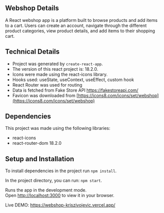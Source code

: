 ## Webshop Details

A React webshop app is a platform built to browse products and add items to a cart. Users can create an account, navigate through the different product categories, view product details, and add items to their shopping cart.

## Technical Details

- Project was generated by `create-react-app`.
- The version of this react project is: 18.2.0.
- Icons were made using the react-icons library.
- Hooks used: useState, useContext, useEffect, custom hook
- React Router was used for routing
- Data is fetched from Fake Store API https://fakestoreapi.com/
- Favicon was downloaded from [https://icons8.com/icons/set/webshop](https://icons8.com/icons/set/webshop)

## Dependencies

This project was made using the following libraries:

- react-icons
- react-router-dom 18.2.0

## Setup and Installation

To install dependencies in the project run `npm install`.

In the project directory, you can run: `npm start`.

Runs the app in the development mode.\
Open [http://localhost:3000](http://localhost:3000) to view it in your browser.

Live DEMO: https://webshop-kriszivojevic.vercel.app/
